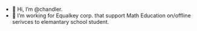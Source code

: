- 👋 Hi, I’m @chandler.
- 👀 I’m working for Equalkey corp. that support Math Education on/offline serivces to elemantary school student.


<!---
chandler7090/chandler7090 is a ✨ special ✨ repository because its `README.md` (this file) appears on your GitHub profile.
You can click the Preview link to take a look at your changes.
--->
